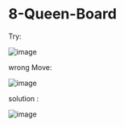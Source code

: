 # 8-Queen-Board


Try:


![image](https://github.com/user-attachments/assets/36d754b0-cf59-4920-8ff6-d123d57337b5)


wrong Move:


![image](https://github.com/user-attachments/assets/fc9d6992-4635-40cb-a21e-9b68f30cb949)


solution :

![image](https://github.com/user-attachments/assets/7cdc4e75-9ef4-4ea6-9560-d7bf8791b587)

